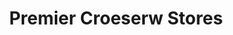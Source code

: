---
title: "Premier Croeserw Stores"
url: /port-talbot/premier-croeserw-stores/
shop: Lebensmittel
---